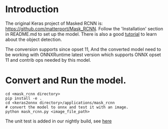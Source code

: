 # Introduction
The original Keras project of Masked RCNN is: <https://github.com/matterport/Mask_RCNN>. Follow the 'Installation' section in README.md to set up the model.
There is also a good [tutorial](https://github.com/matterport/Mask_RCNN#step-by-step-detection) to learn about the object detection.

The conversion supports since opset 11, And the converted model need to be working with ONNXRuntime latest version which supports ONNX opset 11 and contrib ops needed by this model.

# Convert and Run the model.
```
cd <mask_rcnn directory>
pip install -e .
cd <keras2onnx directory>/applications/mask_rcnn
# convert the model to onnx and test it with an image.
python mask_rcnn.py <image_file_path>
```
The unit test is added in our nightly build, see [here](https://github.com/onnx/keras-onnx/blob/master/applications/nightly_build/test_mask_rcnn.py)